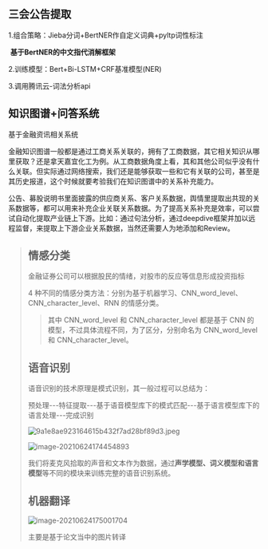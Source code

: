 ## 三会公告提取

1.组合策略：Jieba分词+BertNER作自定义词典+pyltp词性标注 

​				   **基于BertNER的中文指代消解框架**

2.训练模型：Bert+Bi-LSTM+CRF基准模型(NER)

3.调用腾讯云-词法分析api



## 知识图谱+问答系统

基于金融资讯相关系统

金融知识图谱一般都是通过工商关系关联的，拥有了工商数据，其它相关知识从哪里获取？还是拿天嘉宜化工为例。从工商数据角度上看，其和其他公司似乎没有什么关联。但实际通过网络搜索，我们还是能够获取一些和它有关联的公司，甚至是其历史报道，这个时候就要考验我们在知识图谱中的关系补充能力。

公告、募股说明书里面披露的供应商关系、客户关系数据，舆情里提取出共现的关系数据等，都可以用来补充企业关联关系数据。为了提高关系补充是效率，可以尝试自动化提取产业链上下游。比如：通过句法分析，通过deepdive框架并加以远程监督，来提取上下游企业关系数据，当然还需要人为地添加和Review。



> ## 情感分类
>
> 金融证券公司可以根据股民的情绪，对股市的反应等信息形成投资指标
>
>  4 种不同的情感分类方法：分别为基于机器学习、CNN_word_level、CNN_character_level、RNN 的情感分类。
>
> > 其中 CNN_word_level 和 CNN_character_level 都是基于 CNN 的模型，不过具体流程不同，为了区分，分别命名为 CNN_word_level 和 CNN_character_level。
>
> 
>
> ## 语音识别
>
> 语音识别的技术原理是模式识别，其一般过程可以总结为：
>
> 预处理---特征提取---基于语音模型库下的模式匹配---基于语言模型库下的语言处理---完成识别
>
> ![9a1e8ae923164615b432f7ad28bf89d3.jpeg](http://5b0988e595225.cdn.sohucs.com/images/20181114/9a1e8ae923164615b432f7ad28bf89d3.jpeg)
>
> ![image-20210624174454893](C:\Users\cheny\AppData\Roaming\Typora\typora-user-images\image-20210624174454893.png)
>
> 我们将麦克风拾取的声音和文本作为数据，通过**声学模型、词义模型和语言模型**等不同的模块来训练完整的语音识别系统。
>
> 
>
> ## 机器翻译
>
> ![image-20210624175001704](C:\Users\cheny\AppData\Roaming\Typora\typora-user-images\image-20210624175001704.png)
>
> 主要是基于论文当中的图片转译